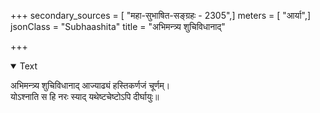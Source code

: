+++
secondary_sources = [ "महा-सुभाषित-सङ्ग्रहः - 2305",]
meters = [ "आर्या",]
jsonClass = "Subhaashita"
title = "अभिमन्त्र्य शुचिविधानाद्"

+++

<details open><summary>Text</summary>

अभिमन्त्र्य शुचिविधानाद् आज्याढ्यं हस्तिकर्णजं चूर्णम्।  
योऽश्नाति स हि नरः स्याद् यथेष्टचेष्टोऽपि दीर्घायुः॥
</details>
